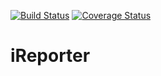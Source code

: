 
[![Build Status](https://travis-ci.org/alinitweSandra/iReporter.svg?branch=challenge2_develop)](https://travis-ci.org/alinitweSandra/iReporter)  [![Coverage Status](https://coveralls.io/repos/github/alinitweSandra/iReporter/badge.svg?branch=challenge2_develop)](https://coveralls.io/github/alinitweSandra/iReporter?branch=challenge2_develop)


# iReporter